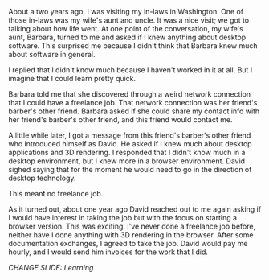 About a two years ago, I was visiting my in-laws in Washington. One of those in-laws was my wife's aunt and uncle. It was a nice visit; we got to talking about how life went. At one point of the conversation, my wife's aunt, Barbara, turned to me and asked if I knew anything about desktop software. This surprised me because I didn't think that Barbara knew much about software in general.

I replied that I didn't know much because I haven't worked in it at all. But I imagine that I could learn pretty quick.

Barbara told me that she discovered through a weird network connection that I could have a freelance job. That network connection was her friend's barber's other friend. Barbara asked if she could share my contact info with her friend's barber's other friend, and this friend would contact me.

A little while later, I got a message from this friend's barber's other friend who introduced himself as David. He asked if I knew much about desktop applications and 3D rendering. I responded that I didn't know much in a desktop environment, but I knew more in a browser environment. David sighed saying that for the moment he would need to go in the direction of desktop technology.

This meant no freelance job.

As it turned out, about one year ago David reached out to me again asking if I would have interest in taking the job but with the focus on starting a browser version. This was exciting. I've never done a freelance job before, neither have I done anything with 3D rendering in the browser. After some documentation exchanges, I agreed to take the job. David would pay me hourly, and I would send him invoices for the work that I did.

_CHANGE SLIDE: Learning_
